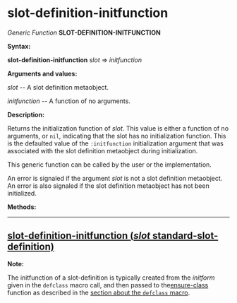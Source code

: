 slot-definition-initfunction
============================

*Generic Function* **SLOT-DEFINITION-INITFUNCTION**

**Syntax:**

**slot-definition-initfunction** *slot* => *initfunction*

**Arguments and values:**

*slot* -- A slot definition metaobject.

*initfunction* -- A function of no arguments.

**Description:**

Returns the initialization function of *slot*. This value is either a function of no arguments, or `nil`, indicating that the slot has no initialization function. This is the defaulted value of the `:initfunction` initialization argument that was associated with the slot definition metaobject during initialization.

This generic function can be called by the user or the implementation.

An error is signaled if the argument *slot* is not a slot definition metaobject. An error is also signaled if the slot definition metaobject has not been initialized.

**Methods:**

  --------------------------------------------------------------------------------------------------------------------------------
  [**slot-definition-initfunction** (*slot* standard-slot-definition)](slot-definition-initfunction-standard-slot-definition.md)
  --------------------------------------------------------------------------------------------------------------------------------

**Note:**

The initfunction of a slot-definition is typically created from the *initform* given in the `defclass` macro call, and then passed to the[ensure-class](ensure-class.md) function as described in the [section about the `defclass` macro](the-defclass-macro.md).
